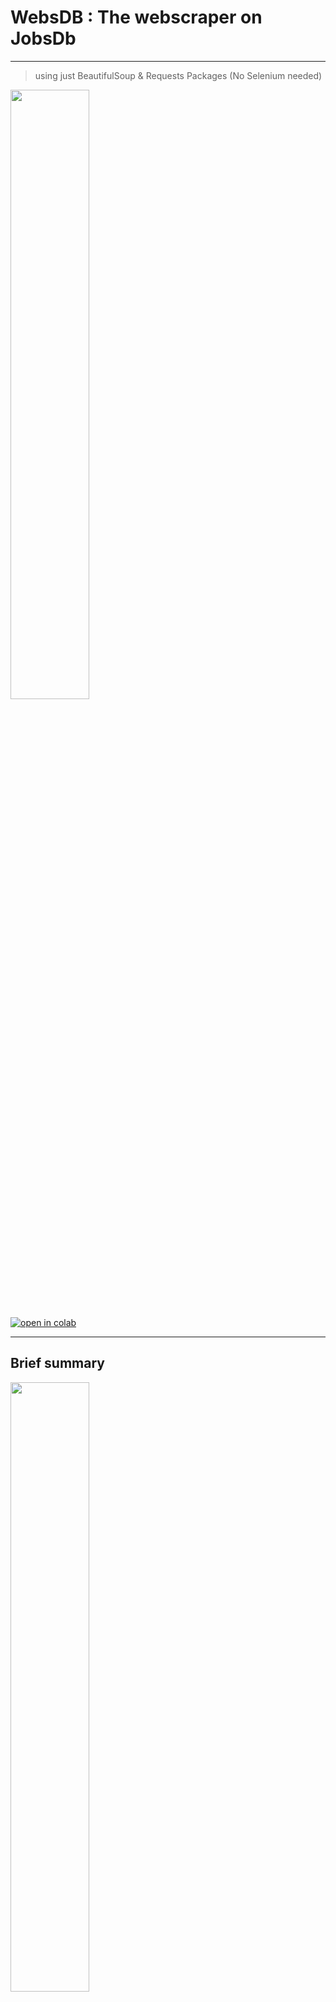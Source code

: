 # **WebsDB** : The webscraper on JobsDb

---
> using just BeautifulSoup & Requests Packages (No Selenium needed)
<img src="https://github.com/wallik2/Jobsdb_WebScraper/blob/main/picture/JobsDB_meme.jpg?raw=true" width="50%">

[![open in colab](https://camo.githubusercontent.com/52feade06f2fecbf006889a904d221e6a730c194/68747470733a2f2f636f6c61622e72657365617263682e676f6f676c652e636f6d2f6173736574732f636f6c61622d62616467652e737667)](https://colab.research.google.com/drive/1J-7DNtrsZj8nN2YhD9g-hypexiVO4mI_?usp=sharing)

--- 
## Brief summary

<img src="https://th.jobsdb.com/static/shared-web/banner-ac16df6d9822896298e5bdde8b8fcfde.png" width="50%">

Jobsdb is a platform for finding job. All you need to do is inputting the relavant keyword for your job

We were inspired to scrape all of the relavant job respect to the keyword the user want to on jobsdb.com. 

So, basically, the input for our web scraper is a keyword to search like 'doctor','data','chemistry' etc. The output that our webscraper (WebsDB) return will be in form of a table which contains many features of each job

Suppose our input is 'doctor'. Our first 5 rows of the table wil be something like the below

|index|job title                                                                                                        |more info                                                                                                                                                                                                                                                                                                                                                                                                                                                                                                                                                                                                                                                                                                                                                                                                                                                                                                                                                                    |job_company                                        |job_location              |skill requirement 1                               |skill requirement 2                               |skill requirement 3                               |posted time|
|------|-----------------------------------------------------------------------------------------------------------------|-----------------------------------------------------------------------------------------------------------------------------------------------------------------------------------------------------------------------------------------------------------------------------------------------------------------------------------------------------------------------------------------------------------------------------------------------------------------------------------------------------------------------------------------------------------------------------------------------------------------------------------------------------------------------------------------------------------------------------------------------------------------------------------------------------------------------------------------------------------------------------------------------------------------------------------------------------------------------------|---------------------------------------------------|--------------------------|--------------------------------------------------|--------------------------------------------------|--------------------------------------------------|-----------|
|0     |Medical Doctor                                                                                                   |https://th.jobsdb.com//th/en/job/medical-doctor-300003002466359?token=0~426b9c9f-ab6e-4fae-aaa8-168612118aa6&sectionRank=1&jobId=jobsdb-th-job-300003002466359                                                                                                                                                                                                                                                                                                                                                                                                                                                                                                                                                                                                                                                                                                                                                                                                               |Minor Hotel Group Limited                          |Petchaburi                |Bachelor of Medicine                              |5 to 7 yrs of clinical experience                 |Doctor of Medicine                                |5d ago     |
|1     |Nurse (Telemedicine)                                                                                             |https://th.jobsdb.com//th/en/job/nurse-telemedicine-300003002461247?token=0~426b9c9f-ab6e-4fae-aaa8-168612118aa6&sectionRank=2&jobId=jobsdb-th-job-300003002461247                                                                                                                                                                                                                                                                                                                                                                                                                                                                                                                                                                                                                                                                                                                                                                                                           |Good Doctor Technology (Singapore) Pte Ltd.        |Pathumwan                 |                                                  |                                                  |                                                  |20h ago    |
|2     |HR staff (HRD Department)(ID:60722)                                                                              |https://th.jobsdb.com//th/en/job/hr-staff-hrd-department-id%3A60722-300003002470542?token=0~426b9c9f-ab6e-4fae-aaa8-168612118aa6&sectionRank=3&jobId=jobsdb-th-job-300003002470542                                                                                                                                                                                                                                                                                                                                                                                                                                                                                                                                                                                                                                                                                                                                                                                           |Reeracoen Recruitment Co., Ltd.                    |Wattana                   |Bachelor degree in any fields                     |Good command in English                           |New Graduated                                     |20h ago    |
|3     |แม็คโคร สาขาบางคอแหลม (เจริญกรุง 109) เปิดรับสมัคร พนักงานส่วนซ่อมบำรุง (Staff - General Affair)                 |https://th.jobsdb.com//th/en/job/%E0%B9%81%E0%B8%A1%E0%B9%87%E0%B8%84%E0%B9%82%E0%B8%84%E0%B8%A3-%E0%B8%AA%E0%B8%B2%E0%B8%82%E0%B8%B2%E0%B8%9A%E0%B8%B2%E0%B8%87%E0%B8%84%E0%B8%AD%E0%B9%81%E0%B8%AB%E0%B8%A5%E0%B8%A1-%E0%B9%80%E0%B8%88%E0%B8%A3%E0%B8%B4%E0%B8%8D%E0%B8%81%E0%B8%A3%E0%B8%B8%E0%B8%87-109-%E0%B9%80%E0%B8%9B%E0%B8%B4%E0%B8%94%E0%B8%A3%E0%B8%B1%E0%B8%9A%E0%B8%AA%E0%B8%A1%E0%B8%B1%E0%B8%84%E0%B8%A3-%E0%B8%9E%E0%B8%99%E0%B8%B1%E0%B8%81%E0%B8%87%E0%B8%B2%E0%B8%99%E0%B8%AA%E0%B9%88%E0%B8%A7%E0%B8%99%E0%B8%8B%E0%B9%88%E0%B8%AD%E0%B8%A1%E0%B8%9A%E0%B8%B3%E0%B8%A3%E0%B8%B8%E0%B8%87-staff-general-affair-300003002459826?token=0~426b9c9f-ab6e-4fae-aaa8-168612118aa6&sectionRank=4&jobId=jobsdb-th-job-300003002459826                                                                                                                                                                                                                           |Siam Makro Public Company Limited                  |Bangkor-laem              |                                                  |                                                  |                                                  |2d ago     |
|4     |Accountant/เจ้าหน้าที่บัญชี                                                                                      |https://th.jobsdb.com//th/en/job/accountant-%E0%B9%80%E0%B8%88%E0%B9%89%E0%B8%B2%E0%B8%AB%E0%B8%99%E0%B9%89%E0%B8%B2%E0%B8%97%E0%B8%B5%E0%B9%88%E0%B8%9A%E0%B8%B1%E0%B8%8D%E0%B8%8A%E0%B8%B5-300003002466185?token=0~426b9c9f-ab6e-4fae-aaa8-168612118aa6&sectionRank=5&jobId=jobsdb-th-job-300003002466185                                                                                                                                                                                                                                                                                                                                                                                                                                                                                                                                                                                                                                                                  |GCC Services (Thailand) Co., Ltd.                  |Sathorn                   |                                                  |                                                  |                                                  |20h ago    |

scraped at 19/11/64 20:15 

---

## Data Features 
There are 8 features that we scrape.
1. **job title**
2. **more info** : URL link contains the full information of that job
3. **job_company** 	
4. **job_location**	
5. **skill requirement 1**	
6. **skill requirement 2**	
7. **skill requirement 3**	
8. **posted time** : The range of time between posted date and now

<img src="https://github.com/wallik2/Jobsdb_WebScraper/blob/main/picture/3.%20label%20feature.jpg?raw=true" width="50%">

<img src="https://github.com/wallik2/Jobsdb_WebScraper/blob/main/picture/4.%20more%20info.jpg?raw=true" width="50%">

Note that in JobsDB platform treat the *skill requirement 1-3* as optional feature, while the rest of the features are required. This mean it's possible to see the missing value that is scraped (only miss ing in Skill Requirement 1-3). 

Also note that the data in *skill requirement 1-3* are all ambigious to name the categories for it. It maybe just the data about that job 


---
## How we obtain those data features

1. We manually explore where each data feature was embbed in that webpage source code.

<img src="https://github.com/wallik2/Jobsdb_WebScraper/blob/main/picture/5.%20Compare.jpg?raw=true" width="75%">                

2. Then we use *requests* to obtain the source code of the webpage given the job keyword

3. Lastly, we use *beautifulsoup* to parse the imported source code (just like RegEx) using the location of each feature, then extract them out

Once we extracted all of the jobs data based on that keyword, we can write those data to the csv file.

---
## How to use

It's simple, just input the keyword for your relavant job. Eg. 'doctor'
```sh
Job_keyword = 'doctor'   #@param {type: "string"}
```

This can be interpreted as

<img src="https://github.com/wallik2/Jobsdb_WebScraper/blob/main/picture/1.search_jobsdb.png?raw=true" width="75%">    

then, It returns the output as the following table given keyword 'data'

||job title                                                                                                        |more info                                                                                                                                                                                                                                                                                                                                                                                                                                                                                                                                                                                                                                                                                                                                                                                                                                                                                                                                                                    |job_company                                                          |job_location              |skill requirement 1                               |skill requirement 2                               |skill requirement 3                               |posted time|
|------|-----------------------------------------------------------------------------------------------------------------|-----------------------------------------------------------------------------------------------------------------------------------------------------------------------------------------------------------------------------------------------------------------------------------------------------------------------------------------------------------------------------------------------------------------------------------------------------------------------------------------------------------------------------------------------------------------------------------------------------------------------------------------------------------------------------------------------------------------------------------------------------------------------------------------------------------------------------------------------------------------------------------------------------------------------------------------------------------------------------|---------------------------------------------------------------------|--------------------------|--------------------------------------------------|--------------------------------------------------|--------------------------------------------------|-----------|
|0     |Medical Doctor                                                                                                   |https://th.jobsdb.com//th/en/job/medical-doctor-300003002466359?token=0~ac04b7cf-a6da-4ed5-a4c9-4367527948a5&sectionRank=1&jobId=jobsdb-th-job-300003002466359                                                                                                                                                                                                                                                                                                                                                                                                                                                                                                                                                                                                                                                                                                                                                                                                               |Minor Hotel Group Limited                                            |Petchaburi                |Bachelor of Medicine                              |5 to 7 yrs of clinical experience                 |Doctor of Medicine                                |6d ago     |
|1     |Nurse (Telemedicine)                                                                                             |https://th.jobsdb.com//th/en/job/nurse-telemedicine-300003002461247?token=0~ac04b7cf-a6da-4ed5-a4c9-4367527948a5&sectionRank=2&jobId=jobsdb-th-job-300003002461247                                                                                                                                                                                                                                                                                                                                                                                                                                                                                                                                                                                                                                                                                                                                                                                                           |Good Doctor Technology (Singapore) Pte Ltd.                          |Pathumwan                 |                                                  |                                                  |                                                  |1d ago     |
|2     |HR staff (HRD Department)(ID:60722)                                                                              |https://th.jobsdb.com//th/en/job/hr-staff-hrd-department-id%3A60722-300003002470542?token=0~ac04b7cf-a6da-4ed5-a4c9-4367527948a5&sectionRank=3&jobId=jobsdb-th-job-300003002470542                                                                                                                                                                                                                                                                                                                                                                                                                                                                                                                                                                                                                                                                                                                                                                                           |Reeracoen Recruitment Co., Ltd.                                      |Wattana                   |Bachelor degree in any fields                     |Good command in English                           |New Graduated                                     |1d ago     |
|3     |แม็คโคร สาขาบางคอแหลม (เจริญกรุง 109) เปิดรับสมัคร พนักงานส่วนซ่อมบำรุง (Staff - General Affair)                 |https://th.jobsdb.com//th/en/job/%E0%B9%81%E0%B8%A1%E0%B9%87%E0%B8%84%E0%B9%82%E0%B8%84%E0%B8%A3-%E0%B8%AA%E0%B8%B2%E0%B8%82%E0%B8%B2%E0%B8%9A%E0%B8%B2%E0%B8%87%E0%B8%84%E0%B8%AD%E0%B9%81%E0%B8%AB%E0%B8%A5%E0%B8%A1-%E0%B9%80%E0%B8%88%E0%B8%A3%E0%B8%B4%E0%B8%8D%E0%B8%81%E0%B8%A3%E0%B8%B8%E0%B8%87-109-%E0%B9%80%E0%B8%9B%E0%B8%B4%E0%B8%94%E0%B8%A3%E0%B8%B1%E0%B8%9A%E0%B8%AA%E0%B8%A1%E0%B8%B1%E0%B8%84%E0%B8%A3-%E0%B8%9E%E0%B8%99%E0%B8%B1%E0%B8%81%E0%B8%87%E0%B8%B2%E0%B8%99%E0%B8%AA%E0%B9%88%E0%B8%A7%E0%B8%99%E0%B8%8B%E0%B9%88%E0%B8%AD%E0%B8%A1%E0%B8%9A%E0%B8%B3%E0%B8%A3%E0%B8%B8%E0%B8%87-staff-general-affair-300003002459826?token=0~ac04b7cf-a6da-4ed5-a4c9-4367527948a5&sectionRank=4&jobId=jobsdb-th-job-300003002459826                                                                                                                                                                                                                           |Siam Makro Public Company Limited                                    |Bangkor-laem              |                                                  |                                                  |                                                  |3d ago     |
|4     |Accountant/เจ้าหน้าที่บัญชี                                                                                      |https://th.jobsdb.com//th/en/job/accountant-%E0%B9%80%E0%B8%88%E0%B9%89%E0%B8%B2%E0%B8%AB%E0%B8%99%E0%B9%89%E0%B8%B2%E0%B8%97%E0%B8%B5%E0%B9%88%E0%B8%9A%E0%B8%B1%E0%B8%8D%E0%B8%8A%E0%B8%B5-300003002466185?token=0~ac04b7cf-a6da-4ed5-a4c9-4367527948a5&sectionRank=5&jobId=jobsdb-th-job-300003002466185                                                                                                                                                                                                                                                                                                                                                                                                                                                                                                                                                                                                                                                                  |GCC Services (Thailand) Co., Ltd.                                    |Sathorn                   |                                                  |                                                  |                                                  |1d ago     |
|5     |พนักงานส่วนซ่อมบำรุง (Staff - General Affair) ประจำแม็คโคร สาขานครนายก                                           |https://th.jobsdb.com//th/en/job/%E0%B8%9E%E0%B8%99%E0%B8%B1%E0%B8%81%E0%B8%87%E0%B8%B2%E0%B8%99%E0%B8%AA%E0%B9%88%E0%B8%A7%E0%B8%99%E0%B8%8B%E0%B9%88%E0%B8%AD%E0%B8%A1%E0%B8%9A%E0%B8%B3%E0%B8%A3%E0%B8%B8%E0%B8%87-staff-general-affair-%E0%B8%9B%E0%B8%A3%E0%B8%B0%E0%B8%88%E0%B8%B3%E0%B9%81%E0%B8%A1%E0%B9%87%E0%B8%84%E0%B9%82%E0%B8%84%E0%B8%A3-%E0%B8%AA%E0%B8%B2%E0%B8%82%E0%B8%B2%E0%B8%99%E0%B8%84%E0%B8%A3%E0%B8%99%E0%B8%B2%E0%B8%A2%E0%B8%81-300003002459728?token=0~ac04b7cf-a6da-4ed5-a4c9-4367527948a5&sectionRank=6&jobId=jobsdb-th-job-300003002459728                                                                                                                                                                                                                                                                                                                                                                                                   |Siam Makro Public Company Limited                                    |Nakornnayok               |                                                  |                                                  |                                                  |3d ago     |
|6     |เจ้าหน้าที่ผลิตและพัฒนาสีใหม่                                                                                    |https://th.jobsdb.com//th/en/job/%E0%B9%80%E0%B8%88%E0%B9%89%E0%B8%B2%E0%B8%AB%E0%B8%99%E0%B9%89%E0%B8%B2%E0%B8%97%E0%B8%B5%E0%B9%88%E0%B8%9C%E0%B8%A5%E0%B8%B4%E0%B8%95%E0%B9%81%E0%B8%A5%E0%B8%B0%E0%B8%9E%E0%B8%B1%E0%B8%92%E0%B8%99%E0%B8%B2%E0%B8%AA%E0%B8%B5%E0%B9%83%E0%B8%AB%E0%B8%A1%E0%B9%88-300003002464800?token=0~ac04b7cf-a6da-4ed5-a4c9-4367527948a5&sectionRank=7&jobId=jobsdb-th-job-300003002464800                                                                                                                                                                                                                                                                                                                                                                                                                                                                                                                                                        |THAI HJ GLOBAL                                                       |Chonburi                  |                                                  |                                                  |                                                  |2d ago     |
|7     |Financial Advisor (Investment Consutant) / ที่ปรึกษาการเงินและการลงทุน                                           |https://th.jobsdb.com//th/en/job/financial-advisor-investment-consutant-%E0%B8%97%E0%B8%B5%E0%B9%88%E0%B8%9B%E0%B8%A3%E0%B8%B6%E0%B8%81%E0%B8%A9%E0%B8%B2%E0%B8%81%E0%B8%B2%E0%B8%A3%E0%B9%80%E0%B8%87%E0%B8%B4%E0%B8%99%E0%B9%81%E0%B8%A5%E0%B8%B0%E0%B8%81%E0%B8%B2%E0%B8%A3%E0%B8%A5%E0%B8%87%E0%B8%97%E0%B8%B8%E0%B8%99-300003002465064?token=0~ac04b7cf-a6da-4ed5-a4c9-4367527948a5&sectionRank=8&jobId=jobsdb-th-job-300003002465064                                                                                                                                                                                                                                                                                                                                                                                                                                                                                                                                   |Capital Nomura Securities Public Company Limited                     |Bangkok                   |Investment Consultant/ Financial Advisor          |มี IC Complex 1 หรือ IC Complex 2                 |วันหยุดพักผ่อนประจำปีเริ่มต้น 10 วัน              |2d ago     |
|8     |Production Staff/พนักงานฝ่ายผลิต                                                                                 |https://th.jobsdb.com//th/en/job/production-staff-%E0%B8%9E%E0%B8%99%E0%B8%B1%E0%B8%81%E0%B8%87%E0%B8%B2%E0%B8%99%E0%B8%9D%E0%B9%88%E0%B8%B2%E0%B8%A2%E0%B8%9C%E0%B8%A5%E0%B8%B4%E0%B8%95-300003002464041?token=0~ac04b7cf-a6da-4ed5-a4c9-4367527948a5&sectionRank=9&jobId=jobsdb-th-job-300003002464041                                                                                                                                                                                                                                                                                                                                                                                                                                                                                                                                                                                                                                                                     |KUK Coils (Thailand) Co., Ltd.                                       |Bangbuathong              |                                                  |                                                  |                                                  |3d ago     |
|9     |พนักงานส่วนเบเกอรี่ (ฺBakery) สาขาจันทบุรี                                                                       |https://th.jobsdb.com//th/en/job/%E0%B8%9E%E0%B8%99%E0%B8%B1%E0%B8%81%E0%B8%87%E0%B8%B2%E0%B8%99%E0%B8%AA%E0%B9%88%E0%B8%A7%E0%B8%99%E0%B9%80%E0%B8%9A%E0%B9%80%E0%B8%81%E0%B8%AD%E0%B8%A3%E0%B8%B5%E0%B9%88-%E0%B8%BAbakery-%E0%B8%AA%E0%B8%B2%E0%B8%82%E0%B8%B2%E0%B8%88%E0%B8%B1%E0%B8%99%E0%B8%97%E0%B8%9A%E0%B8%B8%E0%B8%A3%E0%B8%B5-300003002459614?token=0~ac04b7cf-a6da-4ed5-a4c9-4367527948a5&sectionRank=10&jobId=jobsdb-th-job-300003002459614                                                                                                                                                                                                                                                                                                                                                                                                                                                                                                                    |Siam Makro Public Company Limited                                    |Eastern > Others          |                                                  |                                                  |                                                  |3d ago     |
|10    |แม็คโคร สาขาสามเสนและสาขารามอินทรา เปิดรับสมัคร พนักงานจัดเรียงสินค้า (ยินดีรับนักศึกษาจบใหม่)                   |https://th.jobsdb.com//th/en/job/%E0%B9%81%E0%B8%A1%E0%B9%87%E0%B8%84%E0%B9%82%E0%B8%84%E0%B8%A3-%E0%B8%AA%E0%B8%B2%E0%B8%82%E0%B8%B2%E0%B8%AA%E0%B8%B2%E0%B8%A1%E0%B9%80%E0%B8%AA%E0%B8%99%E0%B9%81%E0%B8%A5%E0%B8%B0%E0%B8%AA%E0%B8%B2%E0%B8%82%E0%B8%B2%E0%B8%A3%E0%B8%B2%E0%B8%A1%E0%B8%AD%E0%B8%B4%E0%B8%99%E0%B8%97%E0%B8%A3%E0%B8%B2-%E0%B9%80%E0%B8%9B%E0%B8%B4%E0%B8%94%E0%B8%A3%E0%B8%B1%E0%B8%9A%E0%B8%AA%E0%B8%A1%E0%B8%B1%E0%B8%84%E0%B8%A3-%E0%B8%9E%E0%B8%99%E0%B8%B1%E0%B8%81%E0%B8%87%E0%B8%B2%E0%B8%99%E0%B8%88%E0%B8%B1%E0%B8%94%E0%B9%80%E0%B8%A3%E0%B8%B5%E0%B8%A2%E0%B8%87%E0%B8%AA%E0%B8%B4%E0%B8%99%E0%B8%84%E0%B9%89%E0%B8%B2-%E0%B8%A2%E0%B8%B4%E0%B8%99%E0%B8%94%E0%B8%B5%E0%B8%A3%E0%B8%B1%E0%B8%9A%E0%B8%99%E0%B8%B1%E0%B8%81%E0%B8%A8%E0%B8%B6%E0%B8%81%E0%B8%A9%E0%B8%B2%E0%B8%88%E0%B8%9A%E0%B9%83%E0%B8%AB%E0%B8%A1%E0%B9%88-300003002459779?token=0~ac04b7cf-a6da-4ed5-a4c9-4367527948a5&sectionRank=11&jobId=jobsdb-th-job-300003002459779|Siam Makro Public Company Limited                                    |Bangkok                   |                                                  |                                                  |                                                  |3d ago     |
|11    |แม็คโคร สาขาประจวบคีรีขันธ์ เปิดรับสมัคร พนักงานส่วนอาหารแช่แข็ง (Staff - Frozen)                                |https://th.jobsdb.com//th/en/job/%E0%B9%81%E0%B8%A1%E0%B9%87%E0%B8%84%E0%B9%82%E0%B8%84%E0%B8%A3-%E0%B8%AA%E0%B8%B2%E0%B8%82%E0%B8%B2%E0%B8%9B%E0%B8%A3%E0%B8%B0%E0%B8%88%E0%B8%A7%E0%B8%9A%E0%B8%84%E0%B8%B5%E0%B8%A3%E0%B8%B5%E0%B8%82%E0%B8%B1%E0%B8%99%E0%B8%98%E0%B9%8C-%E0%B9%80%E0%B8%9B%E0%B8%B4%E0%B8%94%E0%B8%A3%E0%B8%B1%E0%B8%9A%E0%B8%AA%E0%B8%A1%E0%B8%B1%E0%B8%84%E0%B8%A3-%E0%B8%9E%E0%B8%99%E0%B8%B1%E0%B8%81%E0%B8%87%E0%B8%B2%E0%B8%99%E0%B8%AA%E0%B9%88%E0%B8%A7%E0%B8%99%E0%B8%AD%E0%B8%B2%E0%B8%AB%E0%B8%B2%E0%B8%A3%E0%B9%81%E0%B8%8A%E0%B9%88%E0%B9%81%E0%B8%82%E0%B9%87%E0%B8%87-staff-frozen-300003002459650?token=0~ac04b7cf-a6da-4ed5-a4c9-4367527948a5&sectionRank=12&jobId=jobsdb-th-job-300003002459650                                                                                                                                                                                                                                       |Siam Makro Public Company Limited                                    |Prachuap Khiri Khan       |                                                  |                                                  |                                                  |3d ago     |
|12    |หัวหน้าแผนกเบเกเกอรี่ แม็คโครสาขาฉะเชิงเทรา                                                                      |https://th.jobsdb.com//th/en/job/%E0%B8%AB%E0%B8%B1%E0%B8%A7%E0%B8%AB%E0%B8%99%E0%B9%89%E0%B8%B2%E0%B9%81%E0%B8%9C%E0%B8%99%E0%B8%81%E0%B9%80%E0%B8%9A%E0%B9%80%E0%B8%81%E0%B9%80%E0%B8%81%E0%B8%AD%E0%B8%A3%E0%B8%B5%E0%B9%88-%E0%B9%81%E0%B8%A1%E0%B9%87%E0%B8%84%E0%B9%82%E0%B8%84%E0%B8%A3%E0%B8%AA%E0%B8%B2%E0%B8%82%E0%B8%B2%E0%B8%89%E0%B8%B0%E0%B9%80%E0%B8%8A%E0%B8%B4%E0%B8%87%E0%B9%80%E0%B8%97%E0%B8%A3%E0%B8%B2-300003002459863?token=0~ac04b7cf-a6da-4ed5-a4c9-4367527948a5&sectionRank=13&jobId=jobsdb-th-job-300003002459863                                                                                                                                                                                                                                                                                                                                                                                                                                 |Siam Makro Public Company Limited                                    |Chachoengsao              |                                                  |                                                  |                                                  |3d ago     |
|13    |Registered Nurse/พยาบาลวิชาชีพ                                                                                   |https://th.jobsdb.com//th/en/job/registered-nurse-%E0%B8%9E%E0%B8%A2%E0%B8%B2%E0%B8%9A%E0%B8%B2%E0%B8%A5%E0%B8%A7%E0%B8%B4%E0%B8%8A%E0%B8%B2%E0%B8%8A%E0%B8%B5%E0%B8%9E-300003002457411?token=0~ac04b7cf-a6da-4ed5-a4c9-4367527948a5&sectionRank=14&jobId=jobsdb-th-job-300003002457411                                                                                                                                                                                                                                                                                                                                                                                                                                                                                                                                                                                                                                                                                      |Be Well Medical Center Co., Ltd.                                     |Prachuap Khiri Khan       |                                                  |                                                  |                                                  |7d ago     |
|14    |Registered Nurse / พยาบาลวิชาชีพ                                                                                 |https://th.jobsdb.com//th/en/job/registered-nurse-%E0%B8%9E%E0%B8%A2%E0%B8%B2%E0%B8%9A%E0%B8%B2%E0%B8%A5%E0%B8%A7%E0%B8%B4%E0%B8%8A%E0%B8%B2%E0%B8%8A%E0%B8%B5%E0%B8%9E-300003002469751?token=0~ac04b7cf-a6da-4ed5-a4c9-4367527948a5&sectionRank=15&jobId=jobsdb-th-job-300003002469751                                                                                                                                                                                                                                                                                                                                                                                                                                                                                                                                                                                                                                                                                      |BeBetter Wellness                                                    |Bangna                    |                                                  |                                                  |                                                  |2d ago     |
|15    |Lecturer (Part Time) Beauty Science, Interior Design, Photography/Video Editing                                  |https://th.jobsdb.com//th/en/job/lecturer-part-time-beauty-science-interior-design-photography-video-editing-300003002469729?token=0~ac04b7cf-a6da-4ed5-a4c9-4367527948a5&sectionRank=16&jobId=jobsdb-th-job-300003002469729                                                                                                                                                                                                                                                                                                                                                                                                                                                                                                                                                                                                                                                                                                                                                 |DII International (Thailand) Co., Ltd.                               |Wattana                   |                                                  |                                                  |                                                  |2d ago     |
|16    |นักปฏิบัติการฉุกเฉินการแพทย์ (Paramedic) / เจ้าพนักงานฉุกเฉินการแพทย์ (AEMT)                                     |https://th.jobsdb.com//th/en/job/%E0%B8%99%E0%B8%B1%E0%B8%81%E0%B8%9B%E0%B8%8F%E0%B8%B4%E0%B8%9A%E0%B8%B1%E0%B8%95%E0%B8%B4%E0%B8%81%E0%B8%B2%E0%B8%A3%E0%B8%89%E0%B8%B8%E0%B8%81%E0%B9%80%E0%B8%89%E0%B8%B4%E0%B8%99%E0%B8%81%E0%B8%B2%E0%B8%A3%E0%B9%81%E0%B8%9E%E0%B8%97%E0%B8%A2%E0%B9%8C-paramedic-%E0%B9%80%E0%B8%88%E0%B9%89%E0%B8%B2%E0%B8%9E%E0%B8%99%E0%B8%B1%E0%B8%81%E0%B8%87%E0%B8%B2%E0%B8%99%E0%B8%89%E0%B8%B8%E0%B8%81%E0%B9%80%E0%B8%89%E0%B8%B4%E0%B8%99%E0%B8%81%E0%B8%B2%E0%B8%A3%E0%B9%81%E0%B8%9E%E0%B8%97%E0%B8%A2%E0%B9%8C-aemt-300003002470517?token=0~ac04b7cf-a6da-4ed5-a4c9-4367527948a5&sectionRank=17&jobId=jobsdb-th-job-300003002470517                                                                                                                                                                                                                                                                                                      |WORLDMED CLINIC                                                      |Krabi                     |                                                  |                                                  |                                                  |8d ago     |
|17    |Email Management Officer (Contract)                                                                              |https://th.jobsdb.com//th/en/job/email-management-officer-contract-300003002474345?token=0~ac04b7cf-a6da-4ed5-a4c9-4367527948a5&sectionRank=18&jobId=jobsdb-th-job-300003002474345                                                                                                                                                                                                                                                                                                                                                                                                                                                                                                                                                                                                                                                                                                                                                                                           |Vinarco Services (Thailand) Limited                                  |Bangrak                   |Excellent interpersonal and communication skills  |Benefit: Health Insurance                         |Able to work on night shift/working 4 days/week   |2d ago     |
|18    |Executive, Business Development                                                                                  |https://th.jobsdb.com//th/en/job/executive-business-development-300003002471469?token=0~ac04b7cf-a6da-4ed5-a4c9-4367527948a5&sectionRank=19&jobId=jobsdb-th-job-300003002471469                                                                                                                                                                                                                                                                                                                                                                                                                                                                                                                                                                                                                                                                                                                                                                                              |DOCTOR ANYWHERE (THAILAND) COMPANY LIMITED                           |Bangkok                   |Unique experience to be creative and innovative   |Fast-paced environment                            |Stimulating workspace with a tight-knit team      |5d ago     |
|19    |Manager, Business Development (TH)                                                                               |https://th.jobsdb.com//th/en/job/manager-business-development-th-300003002457118?token=0~ac04b7cf-a6da-4ed5-a4c9-4367527948a5&sectionRank=20&jobId=jobsdb-th-job-300003002457118                                                                                                                                                                                                                                                                                                                                                                                                                                                                                                                                                                                                                                                                                                                                                                                             |DOCTOR ANYWHERE (THAILAND) COMPANY LIMITED                           |Bangkok                   |growth                                            |good culture                                      |promising industry                                |8d ago     |
|20    |Nurse                                                                                                            |https://th.jobsdb.com//th/en/job/nurse-300003002466357?token=0~ac04b7cf-a6da-4ed5-a4c9-4367527948a5&sectionRank=21&jobId=jobsdb-th-job-300003002466357                                                                                                                                                                                                                                                                                                                                                                                                                                                                                                                                                                                                                                                                                                                                                                                                                       |Minor Hotel Group Limited                                            |Petchaburi                |Associate Degree in Nursing                       |soft skills                                       |Exhibits responsible behavior                     |6d ago     |
|21    |Financial and Accounting Manager/ผู้จัดการฝ่ายการเงิน                                                            |https://th.jobsdb.com//th/en/job/financial-and-accounting-manager-%E0%B8%9C%E0%B8%B9%E0%B9%89%E0%B8%88%E0%B8%B1%E0%B8%94%E0%B8%81%E0%B8%B2%E0%B8%A3%E0%B8%9D%E0%B9%88%E0%B8%B2%E0%B8%A2%E0%B8%81%E0%B8%B2%E0%B8%A3%E0%B9%80%E0%B8%87%E0%B8%B4%E0%B8%99-300003002467767?token=0~ac04b7cf-a6da-4ed5-a4c9-4367527948a5&sectionRank=22&jobId=jobsdb-th-job-300003002467767                                                                                                                                                                                                                                                                                                                                                                                                                                                                                                                                                                                                       |Principal Healthcare Company Limited                                 |Others                    |                                                  |                                                  |                                                  |4d ago     |
|22    |Assistant Sales Manager                                                                                          |https://th.jobsdb.com//th/en/job/assistant-sales-manager-300003002465516?token=0~ac04b7cf-a6da-4ed5-a4c9-4367527948a5&sectionRank=23&jobId=jobsdb-th-job-300003002465516                                                                                                                                                                                                                                                                                                                                                                                                                                                                                                                                                                                                                                                                                                                                                                                                     |BTL Medical Technologies Ltd.                                        |Pathumwan                 |                                                  |                                                  |                                                  |1d ago     |
|23    |พนักงานบัญชี                                                                                                     |https://th.jobsdb.com//th/en/job/%E0%B8%9E%E0%B8%99%E0%B8%B1%E0%B8%81%E0%B8%87%E0%B8%B2%E0%B8%99%E0%B8%9A%E0%B8%B1%E0%B8%8D%E0%B8%8A%E0%B8%B5-300003002464488?token=0~ac04b7cf-a6da-4ed5-a4c9-4367527948a5&sectionRank=24&jobId=jobsdb-th-job-300003002464488                                                                                                                                                                                                                                                                                                                                                                                                                                                                                                                                                                                                                                                                                                                |Big 3 Industry Co., Ltd.                                             |Bangkok Area - Samutsakorn|                                                  |                                                  |                                                  |17d ago    |
|24    |Sales Director                                                                                                   |https://th.jobsdb.com//th/en/job/sales-director-300003002465518?token=0~ac04b7cf-a6da-4ed5-a4c9-4367527948a5&sectionRank=25&jobId=jobsdb-th-job-300003002465518                                                                                                                                                                                                                                                                                                                                                                                                                                                                                                                                                                                                                                                                                                                                                                                                              |BTL Medical Technologies Ltd.                                        |Pathumwan                 |                                                  |                                                  |                                                  |1d ago     |
|25    |Medical Representative – Bangkok area: Siriraj, Siriraj Piyamaharajkarun, Thonburi 1, 2/ผู้เเทนยาเขตกรุงเทพมหานคร|https://th.jobsdb.com//th/en/job/medical-representative-bangkok-area%3A-siriraj-siriraj-piyamaharajkarun-thonburi-1-2-%E0%B8%9C%E0%B8%B9%E0%B9%89%E0%B9%80%E0%B9%80%E0%B8%97%E0%B8%99%E0%B8%A2%E0%B8%B2%E0%B9%80%E0%B8%82%E0%B8%95%E0%B8%81%E0%B8%A3%E0%B8%B8%E0%B8%87%E0%B9%80%E0%B8%97%E0%B8%9E%E0%B8%A1%E0%B8%AB%E0%B8%B2%E0%B8%99%E0%B8%84%E0%B8%A3-300003002465556?token=0~ac04b7cf-a6da-4ed5-a4c9-4367527948a5&sectionRank=26&jobId=jobsdb-th-job-300003002465556                                                                                                                                                                                                                                                                                                                                                                                                                                                                                                      |Daiichi Sankyo (Thailand) Ltd.                                       |Bangrak                   |Male/ Female, 3 – 5 year experiences in fields    |Bachelor degree in Pharmacy or related Sciences   |experiences in Healthcare industry                |1d ago     |
|26    |Medical Representative (Upper North East)                                                                        |https://th.jobsdb.com//th/en/job/medical-representative-upper-north-east-300003002467709?token=0~ac04b7cf-a6da-4ed5-a4c9-4367527948a5&sectionRank=27&jobId=jobsdb-th-job-300003002467709                                                                                                                                                                                                                                                                                                                                                                                                                                                                                                                                                                                                                                                                                                                                                                                     |L'Oreal (Thailand) Ltd.                                              |Northeastern              |At least 3 years of experience                    |Sales in pharmaceutical, medical industry         |Career progression: Thailand and Overseas         |4d ago     |
|27    |Marketing Manager (Consumer)                                                                                     |https://th.jobsdb.com//th/en/job/marketing-manager-consumer-300003002467814?token=0~ac04b7cf-a6da-4ed5-a4c9-4367527948a5&sectionRank=28&jobId=jobsdb-th-job-300003002467814                                                                                                                                                                                                                                                                                                                                                                                                                                                                                                                                                                                                                                                                                                                                                                                                  |Good Doctor Technology (Singapore) Pte Ltd.                          |Pathumwan                 |                                                  |                                                  |                                                  |4d ago     |
|28    |Sales Manager (Medical Devices) (25K-30K) [Job ID:(60546)]                                                       |https://th.jobsdb.com//th/en/job/sales-manager-medical-devices-25k-30k-%5Bjob-id%3A-60546-%5D-300003002460536?token=0~ac04b7cf-a6da-4ed5-a4c9-4367527948a5&sectionRank=29&jobId=jobsdb-th-job-300003002460536                                                                                                                                                                                                                                                                                                                                                                                                                                                                                                                                                                                                                                                                                                                                                                |Reeracoen Recruitment Co., Ltd.                                      |Bangkapi                  |Experience at least 5 year in Sales in Medical    |Knowledge of Medical field would be highly regard |Good command of English                           |2d ago     |
|29    |Medical Representative  : Western area/ผู้เเทนยาเขตต่างจังหวัด (กลุ่มยาหลอดเลือด ยาหัวใจ) เขตตะวันตก - เขตใต้บน  |https://th.jobsdb.com//th/en/job/medical-representative-%3A-western-area-%E0%B8%9C%E0%B8%B9%E0%B9%89%E0%B9%80%E0%B9%80%E0%B8%97%E0%B8%99%E0%B8%A2%E0%B8%B2%E0%B9%80%E0%B8%82%E0%B8%95%E0%B8%95%E0%B9%88%E0%B8%B2%E0%B8%87%E0%B8%88%E0%B8%B1%E0%B8%87%E0%B8%AB%E0%B8%A7%E0%B8%B1%E0%B8%94-%E0%B8%81%E0%B8%A5%E0%B8%B8%E0%B9%88%E0%B8%A1%E0%B8%A2%E0%B8%B2%E0%B8%AB%E0%B8%A5%E0%B8%AD%E0%B8%94%E0%B9%80%E0%B8%A5%E0%B8%B7%E0%B8%AD%E0%B8%94-%E0%B8%A2%E0%B8%B2%E0%B8%AB%E0%B8%B1%E0%B8%A7%E0%B9%83%E0%B8%88-%E0%B9%80%E0%B8%82%E0%B8%95%E0%B8%95%E0%B8%B0%E0%B8%A7%E0%B8%B1%E0%B8%99%E0%B8%95%E0%B8%81-%E0%B9%80%E0%B8%82%E0%B8%95%E0%B9%83%E0%B8%95%E0%B9%89%E0%B8%9A%E0%B8%99-300003002460040?token=0~ac04b7cf-a6da-4ed5-a4c9-4367527948a5&sectionRank=30&jobId=jobsdb-th-job-300003002460040                                                                                                                                                                                |Daiichi Sankyo (Thailand) Ltd.                                       |Others                    |3 – 5 year experiences in fields                  |Bachelor degree in Pharmacy or related Sciences   |experiences in Healthcare industry                |2d ago     |
|30    |Patient Care Liaison/Patient Care Liaison                                                                        |https://th.jobsdb.com//th/en/job/patient-care-liaison-patient-care-liaison-300003002464038?token=0~abc52e69-e77f-4885-b8e0-5946a48b8ce1&sectionRank=31&jobId=jobsdb-th-job-300003002464038                                                                                                                                                                                                                                                                                                                                                                                                                                                                                                                                                                                                                                                                                                                                                                                   |Axios International Consultants Ltd.                                 |Bangkok                   |A degree in Scientific or Healthcare related degre|1 to 2 years working experience in healthcare/NGO |Strong understanding of English                   |3d ago     |
|31    |Software Engineer/วิศวกรซอฟท์แวร์                                                                                |https://th.jobsdb.com//th/en/job/software-engineer-%E0%B8%A7%E0%B8%B4%E0%B8%A8%E0%B8%A7%E0%B8%81%E0%B8%A3%E0%B8%8B%E0%B8%AD%E0%B8%9F%E0%B8%97%E0%B9%8C%E0%B9%81%E0%B8%A7%E0%B8%A3%E0%B9%8C-300003002468371?token=0~abc52e69-e77f-4885-b8e0-5946a48b8ce1&sectionRank=32&jobId=jobsdb-th-job-300003002468371                                                                                                                                                                                                                                                                                                                                                                                                                                                                                                                                                                                                                                                                   |PERCEPTRA COMPANY LIMITED                                            |Klongsan                  |                                                  |                                                  |                                                  |3d ago     |
|32    |Head of Sales - Dental Product & Medical Device                                                                  |https://th.jobsdb.com//th/en/job/head-of-sales-dental-product-medical-device-300003002456744?token=0~abc52e69-e77f-4885-b8e0-5946a48b8ce1&sectionRank=33&jobId=jobsdb-th-job-300003002456744                                                                                                                                                                                                                                                                                                                                                                                                                                                                                                                                                                                                                                                                                                                                                                                 |SheepMedical                                                         |Wattana                   |Startup                                           |Dental product                                    |Young and small team                              |3d ago     |
|33    |International Sales Manager                                                                                      |https://th.jobsdb.com//th/en/job/international-sales-manager-300003002471648?token=0~abc52e69-e77f-4885-b8e0-5946a48b8ce1&sectionRank=34&jobId=jobsdb-th-job-300003002471648                                                                                                                                                                                                                                                                                                                                                                                                                                                                                                                                                                                                                                                                                                                                                                                                 |Dr.CBD Co., Ltd.                                                     |Klongtoey                 |                                                  |                                                  |                                                  |5d ago     |
|34    |Medication Support Lead/Medication Support Lead                                                                  |https://th.jobsdb.com//th/en/job/medication-support-lead-medication-support-lead-300003002468186?token=0~abc52e69-e77f-4885-b8e0-5946a48b8ce1&sectionRank=35&jobId=jobsdb-th-job-300003002468186                                                                                                                                                                                                                                                                                                                                                                                                                                                                                                                                                                                                                                                                                                                                                                             |Axios International Consultants Ltd.                                 |Bangkok                   |Degree in Nursing or Health-related discipline?   |2 - 5 Years working Healthcare or Pharmaceutical  |Fluent in English and Thai                        |4d ago     |
|35    |Dental Knowledge Expert (Full time or Advisor)                                                                   |https://th.jobsdb.com//th/en/job/dental-knowledge-expert-full-time-or-advisor-300003002462525?token=0~abc52e69-e77f-4885-b8e0-5946a48b8ce1&sectionRank=36&jobId=jobsdb-th-job-300003002462525                                                                                                                                                                                                                                                                                                                                                                                                                                                                                                                                                                                                                                                                                                                                                                                |SheepMedical                                                         |Wattana                   |Location: Asok, Bangkok                           |Competitive + Health Insurance                    |Full-time position (Monday-Friday)                |5d ago     |
|36    |UX Research & Content                                                                                            |https://th.jobsdb.com//th/en/job/ux-research-content-300003002461252?token=0~abc52e69-e77f-4885-b8e0-5946a48b8ce1&sectionRank=37&jobId=jobsdb-th-job-300003002461252                                                                                                                                                                                                                                                                                                                                                                                                                                                                                                                                                                                                                                                                                                                                                                                                         |Good Doctor Technology (Singapore) Pte Ltd.                          |Pathumwan                 |                                                  |                                                  |                                                  |1d ago     |
|37    |Business Development Manager                                                                                     |https://th.jobsdb.com//th/en/job/business-development-manager-300003002463267?token=0~abc52e69-e77f-4885-b8e0-5946a48b8ce1&sectionRank=38&jobId=jobsdb-th-job-300003002463267                                                                                                                                                                                                                                                                                                                                                                                                                                                                                                                                                                                                                                                                                                                                                                                                |MyMediTravel                                                         |Wattana                   |                                                  |                                                  |                                                  |4d ago     |
|38    |Nurse, International Medical Coordinator                                                                         |https://th.jobsdb.com//th/en/job/nurse-international-medical-coordinator-300003002459284?token=0~abc52e69-e77f-4885-b8e0-5946a48b8ce1&sectionRank=39&jobId=jobsdb-th-job-300003002459284                                                                                                                                                                                                                                                                                                                                                                                                                                                                                                                                                                                                                                                                                                                                                                                     |Asian Assistance (Thailand) Co., Ltd.                                |Jatuchak                  |                                                  |                                                  |                                                  |3d ago     |
|39    |Research & Development (R&D Cosmetic Make up Part)/เจ้าหน้าที่แผนกวิจัยและพัฒนาเครื่องสำอาง                      |https://th.jobsdb.com//th/en/job/research-development-r-d-cosmetic-make-up-part-%E0%B9%80%E0%B8%88%E0%B9%89%E0%B8%B2%E0%B8%AB%E0%B8%99%E0%B9%89%E0%B8%B2%E0%B8%97%E0%B8%B5%E0%B9%88%E0%B9%81%E0%B8%9C%E0%B8%99%E0%B8%81%E0%B8%A7%E0%B8%B4%E0%B8%88%E0%B8%B1%E0%B8%A2%E0%B9%81%E0%B8%A5%E0%B8%B0%E0%B8%9E%E0%B8%B1%E0%B8%92%E0%B8%99%E0%B8%B2%E0%B9%80%E0%B8%84%E0%B8%A3%E0%B8%B7%E0%B9%88%E0%B8%AD%E0%B8%87%E0%B8%AA%E0%B8%B3%E0%B8%AD%E0%B8%B2%E0%B8%87-300003002467564?token=0~abc52e69-e77f-4885-b8e0-5946a48b8ce1&sectionRank=40&jobId=jobsdb-th-job-300003002467564                                                                                                                                                                                                                                                                                                                                                                                                     |COSMAX (Thailand) Co., Ltd.                                          |Bangplee                  |Formulate skincare & makeup, English Speaking     |Career Path/Annual Salary Increasing              |Global No.1 ODM Cosmetics Manufacturer            |4d ago     |
|40    |Fullstack Developer/โปรแกรมเมอร์                                                                                 |https://th.jobsdb.com//th/en/job/fullstack-developer-%E0%B9%82%E0%B8%9B%E0%B8%A3%E0%B9%81%E0%B8%81%E0%B8%A3%E0%B8%A1%E0%B9%80%E0%B8%A1%E0%B8%AD%E0%B8%A3%E0%B9%8C-300003002463586?token=0~abc52e69-e77f-4885-b8e0-5946a48b8ce1&sectionRank=41&jobId=jobsdb-th-job-300003002463586                                                                                                                                                                                                                                                                                                                                                                                                                                                                                                                                                                                                                                                                                            |FASTSHIP CO., LTD.                                                   |Laksri                    |                                                  |                                                  |                                                  |4d ago     |
|41    |HR & GA Senior Manager // Base100-145K// ออฟฟิศใกล้ๆคลองส่งน้ำสุวรรณภูมิ*                                        |https://th.jobsdb.com//th/en/job/hr-ga-senior-manager-base100-145k-%E0%B8%AD%E0%B8%AD%E0%B8%9F%E0%B8%9F%E0%B8%B4%E0%B8%A8%E0%B9%83%E0%B8%81%E0%B8%A5%E0%B9%89%E0%B9%86%E0%B8%84%E0%B8%A5%E0%B8%AD%E0%B8%87%E0%B8%AA%E0%B9%88%E0%B8%87%E0%B8%99%E0%B9%89%E0%B8%B3%E0%B8%AA%E0%B8%B8%E0%B8%A7%E0%B8%A3%E0%B8%A3%E0%B8%93%E0%B8%A0%E0%B8%B9%E0%B8%A1%E0%B8%B4*-300003002474394?token=0~abc52e69-e77f-4885-b8e0-5946a48b8ce1&sectionRank=42&jobId=jobsdb-th-job-300003002474394                                                                                                                                                                                                                                                                                                                                                                                                                                                                                                  |QHR Recruitment Co., Ltd.                                            |Bangplee                  |Minimum 10 years’ experience in HR management.    |In-depth knowledge of labour law and HR           |Shuttle Bus (Bangna-trad, Tepharak, Keha Bangplee)|2d ago     |
|42    |Pharmacist                                                                                                       |https://th.jobsdb.com//th/en/job/pharmacist-300003002461187?token=0~abc52e69-e77f-4885-b8e0-5946a48b8ce1&sectionRank=43&jobId=jobsdb-th-job-300003002461187                                                                                                                                                                                                                                                                                                                                                                                                                                                                                                                                                                                                                                                                                                                                                                                                                  |Institute of HIV Research and Innovation Foundation                  |Pathumwan                 |                                                  |                                                  |                                                  |6d ago     |
|43    |Product Manager - Dental                                                                                         |https://th.jobsdb.com//th/en/job/product-manager-dental-300003002465080?token=0~abc52e69-e77f-4885-b8e0-5946a48b8ce1&sectionRank=44&jobId=jobsdb-th-job-300003002465080                                                                                                                                                                                                                                                                                                                                                                                                                                                                                                                                                                                                                                                                                                                                                                                                      |SheepMedical (Thailand) Company Limited                              |Wattana                   |Dental                                            |5+ years experience                               |High growth career path                           |2d ago     |
|44    |Product Specialist (Pharmaceutical Products)                                                                     |https://th.jobsdb.com//th/en/job/product-specialist-pharmaceutical-products-300003002474027?token=0~abc52e69-e77f-4885-b8e0-5946a48b8ce1&sectionRank=45&jobId=jobsdb-th-job-300003002474027                                                                                                                                                                                                                                                                                                                                                                                                                                                                                                                                                                                                                                                                                                                                                                                  |Sumitomo Pharmaceuticals (Thailand) Co., Ltd.                        |Bangkok                   |Sales and Marketing                               |Key account management with the partner           |Pharmaceutical, Antibiotic, Infectious Diseases   |2d ago     |
|45    |Product Specialist (Pharmaceutical Products)– Bangkok                                                            |https://th.jobsdb.com//th/en/job/product-specialist-pharmaceutical-products-bangkok-300003002458036?token=0~abc52e69-e77f-4885-b8e0-5946a48b8ce1&sectionRank=46&jobId=jobsdb-th-job-300003002458036                                                                                                                                                                                                                                                                                                                                                                                                                                                                                                                                                                                                                                                                                                                                                                          |Sumitomo Pharmaceuticals (Thailand) Co., Ltd.                        |Bangkok                   |Sales and marketing management                    |3 years or longer experiences in Sales            |Psychiatric products                              |4d ago     |
|46    |Medical Sales Representative (Dental)                                                                            |https://th.jobsdb.com//th/en/job/medical-sales-representative-dental-300003002475130?token=0~abc52e69-e77f-4885-b8e0-5946a48b8ce1&sectionRank=47&jobId=jobsdb-th-job-300003002475130                                                                                                                                                                                                                                                                                                                                                                                                                                                                                                                                                                                                                                                                                                                                                                                         |Straumann Group (Thailand) Co., Ltd.                                 |Bangkok                   |Experience in Clear Aligner or Dental Implant     |Medical Technology or Science degree or related   |Good communication and positive attitude          |1d ago     |
|47    |Medical Underwriter II (Assistant Manager)                                                                       |https://th.jobsdb.com//th/en/job/medical-underwriter-ii-assistant-manager-300003002463204?token=0~abc52e69-e77f-4885-b8e0-5946a48b8ce1&sectionRank=48&jobId=jobsdb-th-job-300003002463204                                                                                                                                                                                                                                                                                                                                                                                                                                                                                                                                                                                                                                                                                                                                                                                    |Krungthai-AXA Life Insurance Public Company Limited                  |Huaykwang                 |Bachelor's degree in Nursing or Medical Technology|3 years of experience in Medical Underwriting     |Having experience in Insurance business           |2d ago     |
|48    |Medical Representative Oncology (Hybrid) BKK+ East                                                               |https://th.jobsdb.com//th/en/job/medical-representative-oncology-hybrid-bkk-east-300003002470118?token=0~abc52e69-e77f-4885-b8e0-5946a48b8ce1&sectionRank=49&jobId=jobsdb-th-job-300003002470118                                                                                                                                                                                                                                                                                                                                                                                                                                                                                                                                                                                                                                                                                                                                                                             |AstraZeneca (Thailand) Ltd.                                          |Bangkok                   |Leading global pharmaceutical company             |Flexible work-life balance                        |Opportunity for career growth                     |2d ago     |
|49    |Medical Representative (ภาคเหนือ)/ผู้แทนยา                                                                       |https://th.jobsdb.com//th/en/job/medical-representative-%E0%B8%A0%E0%B8%B2%E0%B8%84%E0%B9%80%E0%B8%AB%E0%B8%99%E0%B8%B7%E0%B8%AD-%E0%B8%9C%E0%B8%B9%E0%B9%89%E0%B9%81%E0%B8%97%E0%B8%99%E0%B8%A2%E0%B8%B2-300003002475202?token=0~abc52e69-e77f-4885-b8e0-5946a48b8ce1&sectionRank=50&jobId=jobsdb-th-job-300003002475202                                                                                                                                                                                                                                                                                                                                                                                                                                                                                                                                                                                                                                                    |WOERWAG PHARMA GMBH & CO. KG                                         |Northern                  |                                                  |                                                  |                                                  |1d ago     |
|50    |Medical Delegate (Bangkok) - Wyeth Nutrition                                                                     |https://th.jobsdb.com//th/en/job/medical-delegate-bangkok-wyeth-nutrition-300003002469838?token=0~abc52e69-e77f-4885-b8e0-5946a48b8ce1&sectionRank=51&jobId=jobsdb-th-job-300003002469838                                                                                                                                                                                                                                                                                                                                                                                                                                                                                                                                                                                                                                                                                                                                                                                    |Nestle (Thai) Ltd.                                                   |Central                   |Bachelor degree in food science, food technology  |Good negotiation, problem solving, people skill   |Able to travel & have a valid driving license     |2d ago     |
|51    |Sales Manager (Aesthetic Devices)                                                                                |https://th.jobsdb.com//th/en/job/sales-manager-aesthetic-devices-300003002459278?token=0~abc52e69-e77f-4885-b8e0-5946a48b8ce1&sectionRank=52&jobId=jobsdb-th-job-300003002459278                                                                                                                                                                                                                                                                                                                                                                                                                                                                                                                                                                                                                                                                                                                                                                                             |PRTR Recruitment and Outsourcing                                     |Bangkok                   |Female, Thai Nationality, 30-45 Yrs Old           |3 Yrs in Sales for Medical Device/Aesthetic Prod  |Relevant Commercial Experience                    |3d ago     |
|52    |                                                                                                                 |https://th.jobsdb.com//th/en/job/%E0%B9%80%E0%B8%88%E0%B9%89%E0%B8%B2%E0%B8%AB%E0%B8%99%E0%B9%89%E0%B8%B2%E0%B8%97%E0%B8%B5%E0%B9%88%E0%B8%95%E0%B8%A5%E0%B8%B2%E0%B8%94%E0%B9%81%E0%B8%A5%E0%B8%B0%E0%B8%82%E0%B8%B2%E0%B8%A2%E0%B8%97%E0%B8%A3%E0%B8%B1%E0%B8%9E%E0%B8%A2%E0%B9%8C%E0%B8%AA%E0%B8%B4%E0%B8%99%E0%B8%A3%E0%B8%AD%E0%B8%81%E0%B8%B2%E0%B8%A3%E0%B8%82%E0%B8%B2%E0%B8%A2-foreclosed-property-marketing-and-sales-specialist-300003002464329?token=0~d414d54b-85dd-400a-8e89-7f9d985d27fe&sectionRank=373&jobId=jobsdb-th-job-300003002464329                                                                                                                                                                                                                                                                                                                                                                                                                  |KASIKORNBANK PUBLIC COMPANY LIMITED                                  |Phayathai                 |Sales & Marketing (NPA)                           |Data Analytics, Qlik Sense, Power Bi              |Good communication                                |3d ago     |
|53    |Senior Data Scientist - DataX                                                                                    |https://th.jobsdb.com//th/en/job/senior-data-scientist-datax-300003002463104?token=0~d414d54b-85dd-400a-8e89-7f9d985d27fe&sectionRank=374&jobId=jobsdb-th-job-300003002463104                                                                                                                                                                                                                                                                                                                                                                                                                                                                                                                                                                                                                                                                                                                                                                                                |Siam Commercial Bank Public Co., Ltd. (SCB)                          |Jatuchak                  |Data scientist / statistician / ML engineer       |V.good at statistics and hypothesis probability   |SQL Python and PySpark or Scala                   |4d ago     |
|54    |Junior Business Analyst                                                                                          |https://th.jobsdb.com//th/en/job/junior-business-analyst-300003002468866?token=0~d414d54b-85dd-400a-8e89-7f9d985d27fe&sectionRank=375&jobId=jobsdb-th-job-300003002468866                                                                                                                                                                                                                                                                                                                                                                                                                                                                                                                                                                                                                                                                                                                                                                                                    |Bangkok Bank Public Company Limited                                  |Yannawa                   |business analysis, get requirement                |project management                                |process development, test, UAT                    |3d ago     |
|55    |Data Center Engineer (New Grad are also Welcome)                                                                 |https://th.jobsdb.com//th/en/job/data-center-engineer-new-grad-are-also-welcome-300003002468257?token=0~d414d54b-85dd-400a-8e89-7f9d985d27fe&sectionRank=376&jobId=jobsdb-th-job-300003002468257                                                                                                                                                                                                                                                                                                                                                                                                                                                                                                                                                                                                                                                                                                                                                                             |PRTR Recruitment and Outsourcing                                     |Bangkok                   |Computer/Communication Related Degree             |Good English Communication Skills                 |Able to Work in Shifts                            |4d ago     |
|56    |Data Engineer (OFSAA & IFRS9 Project)                                                                            |https://th.jobsdb.com//th/en/job/data-engineer-ofsaa-ifrs9-project-300003002457597?token=0~d414d54b-85dd-400a-8e89-7f9d985d27fe&sectionRank=377&jobId=jobsdb-th-job-300003002457597                                                                                                                                                                                                                                                                                                                                                                                                                                                                                                                                                                                                                                                                                                                                                                                          |Bangkok Bank Public Company Limited                                  |Yannawa                   |data engineer, OFSAA, IFRS9                       |etl, power bi, cube                               |Business Intelligence                             |5d ago     |
|57    |MIS (Operation Analyst)                                                                                          |https://th.jobsdb.com//th/en/job/mis-operation-analyst-300003002473644?token=0~d414d54b-85dd-400a-8e89-7f9d985d27fe&sectionRank=378&jobId=jobsdb-th-job-300003002473644                                                                                                                                                                                                                                                                                                                                                                                                                                                                                                                                                                                                                                                                                                                                                                                                      |Ngern Tid Lor Public Company Limited                                 |Phayathai                 |More than 5 years of exp in MIS or Data Analyst   |Strong analytics or PM skills                     |Strong communication skill                        |3d ago     |
|58    |Business Software Support Analyst (BA)                                                                           |https://th.jobsdb.com//th/en/job/business-software-support-analyst-ba-300003002470550?token=0~d414d54b-85dd-400a-8e89-7f9d985d27fe&sectionRank=379&jobId=jobsdb-th-job-300003002470550                                                                                                                                                                                                                                                                                                                                                                                                                                                                                                                                                                                                                                                                                                                                                                                       |Signify Co., Ltd.                                                    |Klongsan                  |Bachelor’s Degree in MIS, IT, Business Computer   |Experiences: 2+Years                              |Good communication skills                         |1d ago     |
|59    |Senior Manager Qualitative (Market Research/Analyst Background)/140K-200K                                        |https://th.jobsdb.com//th/en/job/senior-manager-qualitative-market-research-analyst-background-140k-200k-300003002475504?token=0~d414d54b-85dd-400a-8e89-7f9d985d27fe&sectionRank=380&jobId=jobsdb-th-job-300003002475504                                                                                                                                                                                                                                                                                                                                                                                                                                                                                                                                                                                                                                                                                                                                                    |NES Fircroft                                                         |Bangkok                   |5+ years of experience in Qualitative research    |Fluent in English                                 |Good to communicate effectively to target client  |11h ago    |
|60    |Portfolio Analysis Officer (MIS)                                                                                 |https://th.jobsdb.com//th/en/job/portfolio-analysis-officer-mis-300003002469881?token=0~d414d54b-85dd-400a-8e89-7f9d985d27fe&sectionRank=381&jobId=jobsdb-th-job-300003002469881                                                                                                                                                                                                                                                                                                                                                                                                                                                                                                                                                                                                                                                                                                                                                                                             |Siam Commercial Bank Public Co., Ltd. (SCB)                          |Jatuchak                  |Report and Portfolio Management                   |MIS, CRM, business strategy and analysis          |Database & Reporting System tools and software    |2d ago     |
|61    |Lead Data Intelligence Engineering (Blockchain) - Ascend Bit                                                     |https://th.jobsdb.com//th/en/job/lead-data-intelligence-engineering-blockchain-ascend-bit-300003002471395?token=0~d414d54b-85dd-400a-8e89-7f9d985d27fe&sectionRank=382&jobId=jobsdb-th-job-300003002471395                                                                                                                                                                                                                                                                                                                                                                                                                                                                                                                                                                                                                                                                                                                                                                   |Ascend Group Co., Ltd.                                               |Prakanong                 |Background in Data Engineering                    |Experience in Big Data technology                 |Competitive salary and work from home             |5d ago     |
|62    |Data Engineer                                                                                                    |https://th.jobsdb.com//th/en/job/data-engineer-300003002457829?token=0~d414d54b-85dd-400a-8e89-7f9d985d27fe&sectionRank=383&jobId=jobsdb-th-job-300003002457829                                                                                                                                                                                                                                                                                                                                                                                                                                                                                                                                                                                                                                                                                                                                                                                                              |LINE Company (Thailand) Limited                                      |Pathumwan                 |Design, build, optimize, and support data model   |Manage and verify data accuracy for Hadoop cluster|Strong SQL skills                                 |5d ago     |
|63    |Finance Analyst                                                                                                  |https://th.jobsdb.com//th/en/job/finance-analyst-300003002474720?token=0~d414d54b-85dd-400a-8e89-7f9d985d27fe&sectionRank=384&jobId=jobsdb-th-job-300003002474720                                                                                                                                                                                                                                                                                                                                                                                                                                                                                                                                                                                                                                                                                                                                                                                                            |Tesco Lotus                                                          |Beungkum                  |Provide in-sight analysis of financial performance|Manage the forecast, budget and profit process    |Perform in-depth financial analysis               |1d ago     |
|64    |Database Administrator/เจ้าหน้าที่บริหารข้อมูล                                                                   |https://th.jobsdb.com//th/en/job/database-administrator-%E0%B9%80%E0%B8%88%E0%B9%89%E0%B8%B2%E0%B8%AB%E0%B8%99%E0%B9%89%E0%B8%B2%E0%B8%97%E0%B8%B5%E0%B9%88%E0%B8%9A%E0%B8%A3%E0%B8%B4%E0%B8%AB%E0%B8%B2%E0%B8%A3%E0%B8%82%E0%B9%89%E0%B8%AD%E0%B8%A1%E0%B8%B9%E0%B8%A5-300003002465012?token=0~d414d54b-85dd-400a-8e89-7f9d985d27fe&sectionRank=385&jobId=jobsdb-th-job-300003002465012                                                                                                                                                                                                                                                                                                                                                                                                                                                                                                                                                                                     |Industrial and Commercial Bank of China (Thai) Public Company Limited|Klongtoey                 |At least 5 years of IT DB experience              |Strong Experience in database administration      |English speaking, reading and writing             |2d ago     |
|65    |Marketing Database Management Specialist                                                                         |https://th.jobsdb.com//th/en/job/marketing-database-management-specialist-300003002459491?token=0~d414d54b-85dd-400a-8e89-7f9d985d27fe&sectionRank=386&jobId=jobsdb-th-job-300003002459491                                                                                                                                                                                                                                                                                                                                                                                                                                                                                                                                                                                                                                                                                                                                                                                   |KASIKORNBANK PUBLIC COMPANY LIMITED                                  |Ratburana                 |Data Management                                   |SQL, python                                       |Data Analytics                                    |3d ago     |
|66    |Business Analyst / PMO (Super App) (161)                                                                         |https://th.jobsdb.com//th/en/job/business-analyst-pmo-super-app-161-300003002465626?token=0~d414d54b-85dd-400a-8e89-7f9d985d27fe&sectionRank=387&jobId=jobsdb-th-job-300003002465626                                                                                                                                                                                                                                                                                                                                                                                                                                                                                                                                                                                                                                                                                                                                                                                         |PTT Oil and Retail Business Public Company Limited                   |Jatuchak                  |ป.ตรี/โท : วิศวกรรมศาสตร์/วิทยาศาสตร์/คอมพิวเตอร์ |ต้องมีประสบการณ์อย่างน้อย 3 - 5 ปี                |ด้านพัฒนา Super App ให้กับองค์กร บริษัทชั้นนำ     |15h ago    |
|67    |Cloud Data Platform, Big Data, Datawarehouse, and BI Consultant                                                  |https://th.jobsdb.com//th/en/job/cloud-data-platform-big-data-datawarehouse-and-bi-consultant-300003002468885?token=0~d414d54b-85dd-400a-8e89-7f9d985d27fe&sectionRank=388&jobId=jobsdb-th-job-300003002468885                                                                                                                                                                                                                                                                                                                                                                                                                                                                                                                                                                                                                                                                                                                                                               |Inteltion Co., Ltd.                                                  |Bangkok                   |Skilled or interest in Big Data area              |Exp in DataWarehouse, ETL and BI Tools            |Azure, AWS, Tableau, Informatica, PowerBI, IBM    |3d ago     |
|68    |Enterprise Data Senior Manager - Insurance                                                                       |https://th.jobsdb.com//th/en/job/enterprise-data-senior-manager-insurance-300003002468727?token=0~d414d54b-85dd-400a-8e89-7f9d985d27fe&sectionRank=389&jobId=jobsdb-th-job-300003002468727                                                                                                                                                                                                                                                                                                                                                                                                                                                                                                                                                                                                                                                                                                                                                                                   |Argyll Scott Asia                                                    |Bangkok                   |data engineer, senior data engineer               |insurance company, python, azure, aws             |IT, technology, data management                   |3d ago     |
|69    |Supply Chain Analyst                                                                                             |https://th.jobsdb.com//th/en/job/supply-chain-analyst-300003002468123?token=0~d414d54b-85dd-400a-8e89-7f9d985d27fe&sectionRank=390&jobId=jobsdb-th-job-300003002468123                                                                                                                                                                                                                                                                                                                                                                                                                                                                                                                                                                                                                                                                                                                                                                                                       |Boots Retail (Thailand) Ltd.                                         |Dindaeng                  |Expert in Excel, Access, VBA, etc.                |Analytical skills, familiar with analytic tools   |English communication is advantage                |4d ago     |

scraped at 20/11/64 21:25


Note: If you have Google Drive, it will automatically transfer that table (csv file) to your folder (if it's failed, you can change the destination of folder) 

--- 
## Future Implication
- Making recommendation system based on the user skill using Cosine similarity to find the similarity between the skill requirement and input skill
